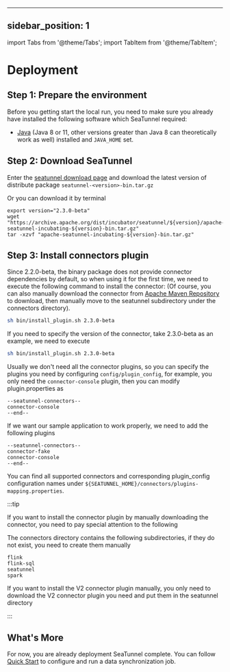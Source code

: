 ---

sidebar_position: 1
-------------------

import Tabs from '@theme/Tabs';
import TabItem from '@theme/TabItem';

# Deployment

## Step 1: Prepare the environment

Before you getting start the local run, you need to make sure you already have installed the following software which SeaTunnel required:

* [Java](https://www.java.com/en/download/) (Java 8 or 11, other versions greater than Java 8 can theoretically work as well) installed and `JAVA_HOME` set.

## Step 2: Download SeaTunnel

Enter the [seatunnel download page](https://seatunnel.apache.org/download) and download the latest version of distribute
package `seatunnel-<version>-bin.tar.gz`

Or you can download it by terminal

```shell
export version="2.3.0-beta"
wget "https://archive.apache.org/dist/incubator/seatunnel/${version}/apache-seatunnel-incubating-${version}-bin.tar.gz"
tar -xzvf "apache-seatunnel-incubating-${version}-bin.tar.gz"
```

<!-- TODO: We should add example module as quick start which is no need for install Spark or Flink -->

## Step 3: Install connectors plugin

Since 2.2.0-beta, the binary package does not provide connector dependencies by default, so when using it for the first time, we need to execute the following command to install the connector: (Of course, you can also manually download the connector from [Apache Maven Repository](https://repo.maven.apache.org/maven2/org/apache/seatunnel/) to download, then manually move to the seatunnel subdirectory under the connectors directory).

```bash
sh bin/install_plugin.sh 2.3.0-beta
```

If you need to specify the version of the connector, take 2.3.0-beta as an example, we need to execute

```bash
sh bin/install_plugin.sh 2.3.0-beta
```

Usually we don't need all the connector plugins, so you can specify the plugins you need by configuring `config/plugin_config`, for example, you only need the `connector-console` plugin, then you can modify plugin.properties as

```plugin_config
--seatunnel-connectors--
connector-console
--end--
```

If we want our sample application to work properly, we need to add the following plugins

```plugin_config
--seatunnel-connectors--
connector-fake
connector-console
--end--
```

You can find all supported connectors and corresponding plugin_config configuration names under `${SEATUNNEL_HOME}/connectors/plugins-mapping.properties`.

:::tip

If you want to install the connector plugin by manually downloading the connector, you need to pay special attention to the following

The connectors directory contains the following subdirectories, if they do not exist, you need to create them manually

```
flink
flink-sql
seatunnel
spark
```

If you want to install the V2 connector plugin manually, you only need to download the V2 connector plugin you need and put them in the seatunnel directory

:::

## What's More

For now, you are already deployment SeaTunnel complete. You can follow [Quick Start](quick-start-seatunnel-engine.md) to configure and run a data synchronization job.
